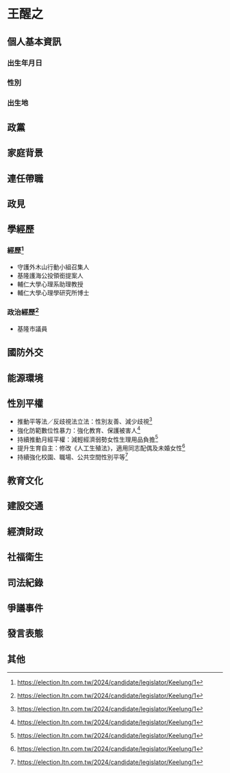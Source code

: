 # 王醒之

## 個人基本資訊

### 出生年月日

### 性別

### 出生地

## 政黨

## 家庭背景

## 連任帶職

## 政見

## 學經歷

### 經歷[^1]

- 守護外木山行動小組召集人
- 基隆護海公投領銜提案人
- 輔仁大學心理系助理教授
- 輔仁大學心理學研究所博士

### 政治經歷[^1]

- 基隆市議員

[^1]: https://election.ltn.com.tw/2024/candidate/legislator/Keelung/1

## 國防外交

## 能源環境

## 性別平權

- 推動平等法／反歧視法立法：性別友善、減少歧視[^1]
- 強化防範數位性暴力：強化教育、保護被害人[^1]
- 持續推動月經平權：減輕經濟弱勢女性生理用品負擔[^1]
- 提升生育自主：修改《人工生殖法》，適用同志配偶及未婚女性[^1]
- 持續強化校園、職場、公共空間性別平等[^1]

[^1]: https://pridewatch.tw/candidate/基隆市立法委員參選人-王醒之

## 教育文化

## 建設交通

## 經濟財政

## 社福衛生

## 司法紀錄

## 爭議事件

## 發言表態

## 其他
